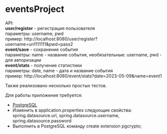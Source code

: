 # eventsProject

API:<br>
<b>user/register</b> - регистрация пользователя<br>
параметры: username, pwd <br>
пример: http://localhost:8080/user/register?username=un1111111&pwd=pass2 <br>
<b>event/save</b> - сохранение события <br>
параметры: name - название события, необязательные: username, pwd - для авторизации <br>
<b>event/stats</b> - получение статистики <br>
параметры: date, name - дата и название события <br>
пример: http://localhost:8080/event/stats?date=2023-05-09&name=event1 <br>
<p>Также реализовано несколько простых тестов. </p>
Для работы приложения требуется: 
<ul>
<li> <a href="https://www.postgresql.org">PostgreSQL</a> </li>
<li>Изменить в application.properties следующие свойства: spring.datasource.url, spring.datasource.username, spring.datasource.password</li>
<li>Выполнить в PostgreSQL команду create extension pgcrypto;</li>
</ul>

